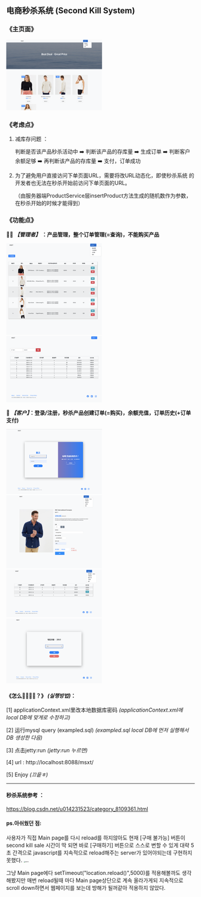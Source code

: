 ## 电商秒杀系统 (Second Kill System)

### 《主页面》


<img src="./captureImage/admin-main.png" alt="主页面" style="zoom: 25%;" />



### 《考虑点》

1. 减库存问题 ：

   判断是否该产品秒杀活动中 ➡️ 判断该产品的存库量 ➡️ 生成订单 ➡️ 判断客户余额足够 ➡️ 再判断该产品的存库量 ➡️ 支付，订单成功

   

2. 为了避免用户直接访问下单⻚面URL，需要将改URL动态化，即使秒杀系统 的开发者也无法在秒杀开始前访问下单⻚面的URL。

   （由服务器端ProductService层insertProduct方法生成的随机数作为参数，在秒杀开始的时候才能得到）



### 《功能点》

**👨‍💻 *【管理者】* ：产品管理，整个订单管理(=查询)，不能购买产品**

<img src="./captureImage/admin-productManage.png" alt="产品管理" style="zoom: 25%;" />

<img src="./captureImage/admin-orderList.png" alt="订单管理" style="zoom: 25%;" />



**🤑 *【客户】*：登录/注册，秒杀产品创建订单(=购买)，余额充值，订单历史(+订单支付)**

<img src="./captureImage/user-login.png" alt="登录/注册" style="zoom: 25%;" />

<img src="./captureImage/user-order.png" alt="创建订单" style="zoom: 25%;" />

<img src="./captureImage/user-orderList.png" alt="订单历史" style="zoom: 25%;" />

<img src="./captureImage/user-charge.png" alt="余额充值" style="zoom: 25%;" />







#### 《怎么🏃‍♂️🏃‍♀️？》 *(실행방법)*：

[1] applicationContext.xml里改本地数据库密码 *(applicationContext.xml에 local DB에 맞게로 수정하고)*

[2] 运行mysql query (exampled.sql) *(exampled.sql local DB에 먼저 실행해서 DB 생성한 다음)*

[3] 点击jetty:run *(jetty:run 누르면)*

[4] url : http://localhost:8088/msxt/

[5] Enjoy *(끄읕ㅎ)*


---------------------------------------
#### 秒杀系统参考 ：
https://blog.csdn.net/u014231523/category_8109361.html


#### ps.아쉬웠던 점:
사용자가 직접 Main page를 다시 reload를 하지않아도 현재 [구매 불가능] 버튼이 second kill sale 시간이 딱 되면 바로 [구매하기] 버튼으로 스스로 변할 수 있게 
대략 5초 간격으로 javascript를 지속적으로 reload해주는 server가 있어야되는데 구현하지 못했다.
<img width="940" alt="wenti" src="https://user-images.githubusercontent.com/44460142/99253253-c5bfa580-2853-11eb-88e8-5d1148baaa7c.png" style="zoom: 25%;">

그냥 Main page에다 setTimeout("location.reload()",5000)를 적용해볼까도 생각해봤지만
매번 reload될때 마다 Main page상단으로 계속 올라가게되 지속적으로 scroll down하면서 웹페이지를 보는데 방해가 될꺼같아 적용하지 않았다.


